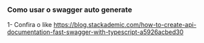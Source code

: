 ### Como usar o swagger auto generate

1- Confira o like
https://blog.stackademic.com/how-to-create-api-documentation-fast-swagger-with-typescript-a5926acbed30